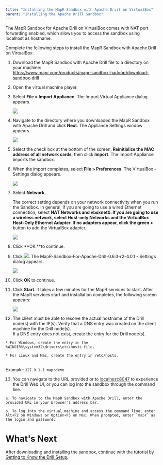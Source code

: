 ```yaml
---
title: "Installing the MapR Sandbox with Apache Drill on VirtualBox"
parent: "Installing the Apache Drill Sandbox"
---
```

The MapR Sandbox for Apache Drill on VirtualBox comes with NAT port forwarding
enabled, which allows you to access the sandbox using localhost as hostname.

Complete the following steps to install the MapR Sandbox with Apache Drill on
VirtualBox:

  1. Download the MapR Sandbox with Apache Drill file to a directory on your machine:   
<https://www.mapr.com/products/mapr-sandbox-hadoop/download-sandbox-drill>

  2. Open the virtual machine player.

  3. Select **File > Import Appliance**. The Import Virtual Appliance dialog appears.
  
     ![](../../../img/vbImport.png)

  4. Navigate to the directory where you downloaded the MapR Sandbox with Apache Drill and click **Next**. The Appliance Settings window appears.
  
     ![](../../../img/vbapplSettings.png)

  5. Select the check box at the bottom of the screen: **Reinitialize the MAC address of all network cards**, then click **Import**. The Import Appliance imports the sandbox.

  6. When the import completes, select **File > Preferences**. The VirtualBox - Settings dialog appears.
    
     ![](../../../img/vbNetwork.png)

 7. Select **Network**. 

     The correct setting depends on your network connectivity when you run the
Sandbox. In general, if you are going to use a wired Ethernet connection,
select **NAT Networks **and **vboxnet0**. If you are going to use a wireless
network, select **Host-only Networks** and the **VirtualBox Host-Only Ethernet
Adapter**. If no adapters appear, click the green** +** button to add the
VirtualBox adapter.

    ![](../../../img/vbMaprSetting.png)

 8. Click **OK **to continue.

 9. Click ![](https://lh5.googleusercontent.com/6TjVEW28MJhPud2Nc2ButYB_GDqKTnadaluSulg0Zb259MgN1IRCgIlo-kMAEJ7lGWHf2aqc-nIjUsUFlaXP-LceAIKE5owNqXUWxXS0WXcBLWzUqg5X1VIXXswajb6oWA). The MapR-Sandbox-For-Apache-Drill-0.6.0-r2-4.0.1 - Settings dialog appears.
  
     ![](../../../img/vbGenSettings.png)    

 10. Click **OK** to continue.

 11. Click **Start**. It takes a few minutes for the MapR services to start. After the MapR services start and installation completes, the following screen appears:

      ![](../../../img/vbloginSandbox.png)

 12. The client must be able to resolve the actual hostname of the Drill node(s) with the IP(s). Verify that a DNS entry was created on the client machine for the Drill node(s).  
If a DNS entry does not exist, create the entry for the Drill node(s).

    * For Windows, create the entry in the %WINDIR%\system32\drivers\etc\hosts file.

    * For Linux and Mac, create the entry in /etc/hosts.  
<drill-machine-IP> <drill-machine-hostname>  
Example: `127.0.1.1 maprdemo`

 13. You can navigate to the URL provided or to [localhost:8047](http://localhost:8047) to experience the Drill Web UI, or you can log into the sandbox through the command line.

    a. To navigate to the MapR Sandbox with Apache Drill, enter the provided URL in your browser's address bar.

    b. To log into the virtual machine and access the command line, enter Alt+F2 on Windows or Option+F5 on Mac. When prompted, enter `mapr` as the login and password.

# What's Next

After downloading and installing the sandbox, continue with the tutorial by
[Getting to Know the Drill
Setup](/confluence/display/DRILL/Getting+to+Know+the+Drill+Setup).